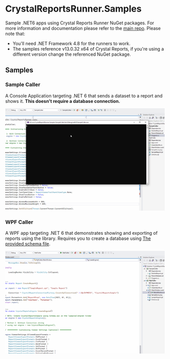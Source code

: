 # CrystalReportsRunner.Samples
Sample .NET6 apps using Crystal Reports Runner NuGet packages. For more information and documentation please refer to the [main repo](https://github.com/gerardo-lijs/CrystalReportsRunner). Please note that:

- You'll need .NET Framework 4.8 for the runners to work.
- The samples reference v13.0.32 x64 of Crystal Reports, if you're using a different version change the referenced NuGet package.

## Samples

### Sample Caller

A Console Application targeting .NET 6 that sends a dataset to a report and shows it. **This doesn't require a database connection.**

![SampleCaller](./assets/SampleCaller.gif)

### WPF Caller

A WPF app targeting .NET 6 that demonstrates showing and exporting of reports using the library. Requires you to create a database using [The provided schema file](./WpfCaller/Schema.sql).

![SampleCaller](./assets/WpfCaller.gif)
